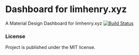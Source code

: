 # Dashboard for limhenry.xyz
A Material Design Dashboard for limhenry.xyz 
[![Build Status](https://travis-ci.org/limhenry/dashboard.svg?branch=master)](https://travis-ci.org/limhenry/dashboard)

### License
Project is published under the MIT license.